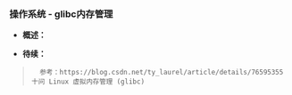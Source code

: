 ### 操作系统 - glibc内存管理
- **概述：**
>
>
>
>
>
>
>
>
>
>
>
>
>
>
>
>
>
>
>
>
>
>
>
>
>
>

- **待续：**
>       参考：https://blog.csdn.net/ty_laurel/article/details/76595355    十问 Linux 虚拟内存管理 (glibc)
>
>
>
>
>
>
>
>
>
>
>
>
>
>
>
>
>
>
>
>

